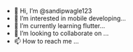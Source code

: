 - 👋 Hi, I’m @sandipwagle123
- 👀 I’m interested in mobile developing...
- 🌱 I’m currently learning flutter...
- 💞️ I’m looking to collaborate on ...
- 📫 How to reach me ...

<!---
sandipwagle123/sandipwagle123 is a ✨ special ✨ repository because its `README.md` (this file) appears on your GitHub profile.
You can click the Preview link to take a look at your changes.
--->
